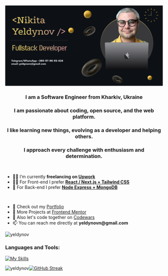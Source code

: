 ![Header](./gh_header_real.png)

<h3 align="center">I am a Software Engineer from Kharkiv, Ukraine</h3> 
<h3 align="center"> I am passionate about coding, open source, and the web platform. </h3>
<h3 align="center">I like learning new things, evolving as a developer and helping others.</h3>
<h3 align="center">I approach every challenge with enthusiasm and determination.</h3>
<br/>

<ul>
  <li>🧙‍♂️ I’m currently <strong>freelancing on <a href="https://www.upwork.com/freelancers/~01666af90b1c137ab9" target="_blank" rel="noopener noreferrer">Upwork</a></strong></li>
  <li>👨‍💻 For Front-end I prefer <strong><a href="https://github.com/yeldynov" target="_blank" rel="noopener noreferrer">React / Next.js + Tailwind CSS</a></strong></li>
  <li>🥷 For Back-end I prefer <strong><a href="https://github.com/yeldynov" target="_blank" rel="noopener noreferrer">Node Express + MongoDB</a></strong></li>
</ul>
<br />
<ul>
  <li>💼 Check out my <a href="https://yeldynov.tech/" target="_blank" rel="noopener noreferrer">Portfolio</a></li>
  <li>👨‍ More Projects at <a href="https://www.frontendmentor.io/profile/yeldynov/" target="_blank" rel="noopener noreferrer">Frontend Mentor</a></li>
  <li>👯 Also let's code together on <a href="https://www.codewars.com/users/yeldynov%20/" target="_blank" rel="noopener noreferrer">Codewars</a></li>
  <li>📫 You can reach me directly at <strong>yeldynovn@gmail.com</strong></li>
</ul>


<p align="left"> <img src="https://komarev.com/ghpvc/?username=yeldynov&label=Profile%20views&color=0e75b6&style=flat" alt="yeldynov" /> </p>

<h3 align="left">Languages and Tools:</h3>

[![My Skills](https://skillicons.dev/icons?i=figma,xd,css,html,js,ts,sass,less,tailwind,bootstrap,materialui,alpinejs,react,redux,nextjs,gatsby,threejs,unity,postman,regex,bots,nodejs,express,php,mongodb,mysql,postgres,sqlite,prisma,docker,linux,git,md,vercel,netlify,appwrite,azure,vite,yarn,npm,ps)](https://github.com/yeldynov)


 <p><img align="left" src="https://github-readme-stats.vercel.app/api/top-langs?username=yeldynov&&show_icons=true&theme=one_dark_pro&locale=en&layout=compact" alt="yeldynov" /></p> 
 <a href="https://git.io/streak-stats"><img src="https://streak-stats.demolab.com?user=yeldynov&theme=one_dark_pro&card_height=160" alt="GitHub Streak" /></a>
<!-- <p><img align="center" src="https://github-readme-streak-stats.herokuapp.com/?user=yeldynov&" alt="yeldynov" /></p> -->

<!--[![Ashutosh's github activity graph](https://github-readme-activity-graph.vercel.app/graph?username=yeldynov&theme=react-dark&height=300)](https://github.com/ashutosh00710/github-readme-activity-graph) -->


